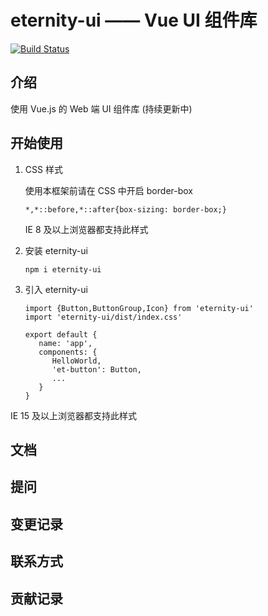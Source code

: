 # eternity-ui —— Vue UI 组件库

[![Build Status](https://travis-ci.org/HerculeGuan/vue-wheel.svg?branch=main)](https://travis-ci.org/HerculeGuan/vue-wheel)

## 介绍

使用 Vue.js 的 Web 端 UI 组件库 (持续更新中)

## 开始使用

1. CSS 样式

   使用本框架前请在 CSS 中开启 border-box

   ```
   *,*::before,*::after{box-sizing: border-box;}
   ```

   IE 8 及以上浏览器都支持此样式


2. 安装 eternity-ui

   ```
   npm i eternity-ui
   ```

3. 引入 eternity-ui

   ```
   import {Button,ButtonGroup,Icon} from 'eternity-ui'
   import 'eternity-ui/dist/index.css'

   export default {
      name: 'app',
      components: {
         HelloWorld,
         'et-button': Button,
         ...
      }
   }
   ```


IE 15 及以上浏览器都支持此样式

## 文档


## 提问

## 变更记录

## 联系方式

## 贡献记录
